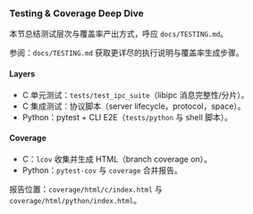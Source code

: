 ### Testing & Coverage Deep Dive

本节总结测试层次与覆盖率产出方式，呼应 `docs/TESTING.md`。

参阅：`docs/TESTING.md` 获取更详尽的执行说明与覆盖率生成步骤。

#### Layers
- C 单元测试：`tests/test_ipc_suite`（libipc 消息完整性/分片）。
- C 集成测试：协议脚本（server lifecycle，protocol，space）。
- Python：pytest + CLI E2E（`tests/python` 与 shell 脚本）。

#### Coverage
- C：`lcov` 收集并生成 HTML（branch coverage on）。
- Python：`pytest-cov` 与 `coverage` 合并报告。

报告位置：`coverage/html/c/index.html` 与 `coverage/html/python/index.html`。


